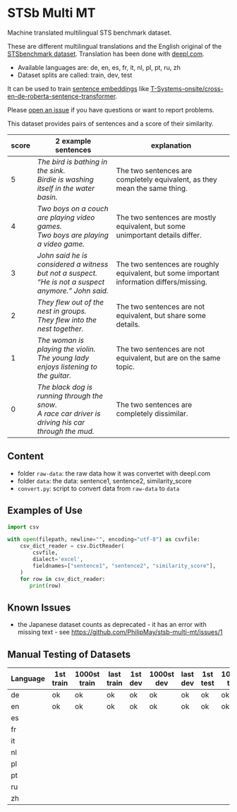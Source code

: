 # STSb Multi MT
Machine translated multilingual STS benchmark dataset.

These are different multilingual translations and the English original of the [STSbenchmark dataset](https://ixa2.si.ehu.es/stswiki/index.php/STSbenchmark). Translation has been done with [deepl.com](https://www.deepl.com/).

- Available languages are: de, en, es, fr, it, nl, pl, pt, ru, zh
- Dataset splits are called: train, dev, test

It can be used to train [sentence embeddings](https://github.com/UKPLab/sentence-transformers) like [T-Systems-onsite/cross-en-de-roberta-sentence-transformer](https://huggingface.co/T-Systems-onsite/cross-en-de-roberta-sentence-transformer).

Please [open an issue](https://github.com/PhilipMay/stsb-multi-mt/issues/new) if you have questions or want to report problems.

This dataset provides pairs of sentences and a score of their similarity.

score | 2 example sentences | explanation
------|---------|------------
5 | *The bird is bathing in the sink.<br/>Birdie is washing itself in the water basin.* | The two sentences are completely equivalent, as they mean the same thing.
4 | *Two boys on a couch are playing video games.<br/>Two boys are playing a video game.* | The two sentences are mostly equivalent, but some unimportant details differ.
3 | *John said he is considered a witness but not a suspect.<br/>“He is not a suspect anymore.” John said.* | The two sentences are roughly equivalent, but some important information differs/missing.
2 | *They flew out of the nest in groups.<br/>They flew into the nest together.* | The two sentences are not equivalent, but share some details.
1 | *The woman is playing the violin.<br/>The young lady enjoys listening to the guitar.* | The two sentences are not equivalent, but are on the same topic.
0 | *The black dog is running through the snow.<br/>A race car driver is driving his car through the mud.* | The two sentences are completely dissimilar.

## Content
- folder `raw-data`: the raw data how it was convertet with deepl.com
- folder `data`: the data: sentence1, sentence2, similarity_score
- `convert.py`: script to convert data from `raw-data` to `data`

## Examples of Use
```python
import csv

with open(filepath, newline="", encoding="utf-8") as csvfile:
    csv_dict_reader = csv.DictReader(
        csvfile,
        dialect='excel',
        fieldnames=["sentence1", "sentence2", "similarity_score"],
    )
    for row in csv_dict_reader:
       print(row)
```

## Known Issues
- the Japanese dataset counts as deprecated - it has an error with missing text - see https://github.com/PhilipMay/stsb-multi-mt/issues/1

## Manual Testing of Datasets
Language | 1st train | 1000st train | last train | 1st dev | 1000st dev | last dev | 1st test | 1000st test | last test
---------|-----------|--------------|------------|---------|------------|----------|----------|-------------|----------
de       | ok        | ok           | ok         | ok      | ok         | ok       | ok       | ok          | ok
en       | ok        | ok           | ok         | ok      | ok         | ok       | ok       | ok          | ok
es       |         |            |          |       |          |        |        |           |
fr       |         |            |          |       |          |        |        |           |
it       |         |            |          |       |          |        |        |           |
nl       |         |            |          |       |          |        |        |           |
pl       |         |            |          |       |          |        |        |           |
pt       |         |            |          |       |          |        |        |           |
ru       |         |            |          |       |          |        |        |           |
zh       |         |            |          |       |          |        |        |           |
